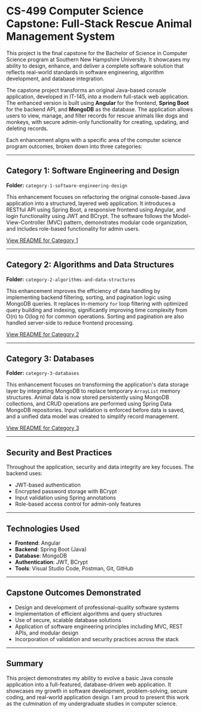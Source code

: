 # CS-499 Computer Science Capstone: Full-Stack Rescue Animal Management System

This project is the final capstone for the Bachelor of Science in Computer Science program at Southern New Hampshire University. It showcases my ability to design, enhance, and deliver a complete software solution that reflects real-world standards in software engineering, algorithm development, and database integration.

The capstone project transforms an original Java-based console application, developed in IT-145, into a modern full-stack web application. The enhanced version is built using **Angular** for the frontend, **Spring Boot** for the backend API, and **MongoDB** as the database. The application allows users to view, manage, and filter records for rescue animals like dogs and monkeys, with secure admin-only functionality for creating, updating, and deleting records.

Each enhancement aligns with a specific area of the computer science program outcomes, broken down into three categories:

---

## Category 1: Software Engineering and Design

**Folder:** `category-1-software-engineering-design`

This enhancement focuses on refactoring the original console-based Java application into a structured, layered web application. It introduces a RESTful API using Spring Boot, a responsive frontend using Angular, and login functionality using JWT and BCrypt. The software follows the Model-View-Controller (MVC) pattern, demonstrates modular code organization, and includes role-based functionality for admin users.

[View README for Category 1](./category-1-software-engineering-design/README.md)

---

## Category 2: Algorithms and Data Structures

**Folder:** `category-2-algorithms-and-data-structures`

This enhancement improves the efficiency of data handling by implementing backend filtering, sorting, and pagination logic using MongoDB queries. It replaces in-memory `for` loop filtering with optimized query building and indexing, significantly improving time complexity from O(n) to O(log n) for common operations. Sorting and pagination are also handled server-side to reduce frontend processing.

[View README for Category 2](./category-2-algorithms-and-data-structures/README.md)

---

## Category 3: Databases

**Folder:** `category-3-databases`

This enhancement focuses on transforming the application's data storage layer by integrating MongoDB to replace temporary `ArrayList` memory structures. Animal data is now stored persistently using MongoDB collections, and CRUD operations are performed using Spring Data MongoDB repositories. Input validation is enforced before data is saved, and a unified data model was created to simplify record management.

[View README for Category 3](./category-3-databases/README.md)

---

## Security and Best Practices

Throughout the application, security and data integrity are key focuses. The backend uses:
- JWT-based authentication
- Encrypted password storage with BCrypt
- Input validation using Spring annotations
- Role-based access control for admin-only features

---

## Technologies Used

- **Frontend**: Angular
- **Backend**: Spring Boot (Java)
- **Database**: MongoDB
- **Authentication**: JWT, BCrypt
- **Tools**: Visual Studio Code, Postman, Git, GitHub

---

## Capstone Outcomes Demonstrated

- Design and development of professional-quality software systems
- Implementation of efficient algorithms and query structures
- Use of secure, scalable database solutions
- Application of software engineering principles including MVC, REST APIs, and modular design
- Incorporation of validation and security practices across the stack

---

## Summary

This project demonstrates my ability to evolve a basic Java console application into a full-featured, database-driven web application. It showcases my growth in software development, problem-solving, secure coding, and real-world application design. I am proud to present this work as the culmination of my undergraduate studies in computer science.
